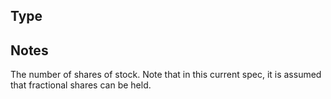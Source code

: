 ## Type

## Notes

The number of shares of stock. Note that in this current spec, it is assumed that fractional shares can be held.